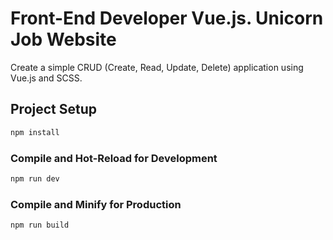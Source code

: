 #  Front-End Developer Vue.js. Unicorn Job Website

Create a simple CRUD (Create, Read, Update, Delete) application using Vue.js and SCSS.

## Project Setup

```sh
npm install
```

### Compile and Hot-Reload for Development

```sh
npm run dev
```

### Compile and Minify for Production

```sh
npm run build
```
